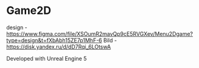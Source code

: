 # Game2D
design - https://www.figma.com/file/XSOumR2mavQp9cE5RVGXev/Menu2Dgame?type=design&t=fXbAbh15ZE7p1MhF-6
Bild - https://disk.yandex.ru/d/dD7Rqi_6LOtswA

Developed with Unreal Engine 5

